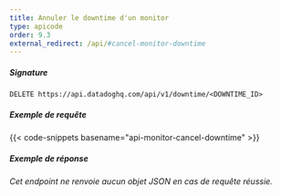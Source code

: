 ```yaml
---
title: Annuler le downtime d'un monitor
type: apicode
order: 9.3
external_redirect: /api/#cancel-monitor-downtime
---
```



##### Signature
`DELETE https://api.datadoghq.com/api/v1/downtime/<DOWNTIME_ID>`
##### Exemple de requête
{{< code-snippets basename="api-monitor-cancel-downtime" >}}
##### Exemple de réponse
*Cet endpoint ne renvoie aucun objet JSON en cas de requête réussie.*

